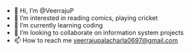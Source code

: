 - 👋 Hi, I’m @VeerrajuP
- 👀 I’m interested in reading comics, playing cricket
- 🌱 I’m currently learning coding
- 💞️ I’m looking to collaborate on information system projects
- 📫 How to reach me veerrajupalacharla0697@gmail.com

<!---
VeerrajuP/VeerrajuP is a ✨ special ✨ repository because its `README.md` (this file) appears on your GitHub profile.
You can click the Preview link to take a look at your changes.
--->
